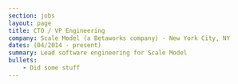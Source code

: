 ```yaml
---
section: jobs
layout: page
title: CTO / VP Engineering
company: Scale Model (a Betaworks company) - New York City, NY
dates: (04/2014 - present)
summary: Lead software engineering for Scale Model
bullets:
    - Did some stuff
---
```

